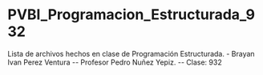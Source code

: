 # PVBI_Programacion_Estructurada_932
Lista de archivos hechos en clase de Programación Estructurada. - Brayan Ivan Perez Ventura
-- Profesor Pedro Nuñez Yepiz.
-- Clase: 932
